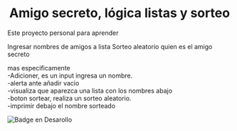 <h1 align="center"> Amigo secreto, lógica listas y sorteo</h1>

Este proyecto personal para aprender

Ingresar nombres de amigos a lista
Sorteo aleatorio quien es el amigo secreto

mas especificamente  
-Adicioner, es un input ingresa un nombre.  
-alerta ante añadir vacio  
-visualiza que aparezca  una lista con los nombres abajo  
-boton sortear, realiza un sorteo aleatorio.  
-imprimir debajo el nombre sorteado  


![Badge en Desarollo](https://img.shields.io/badge/STATUS-EN%20DESAROLLO-green)